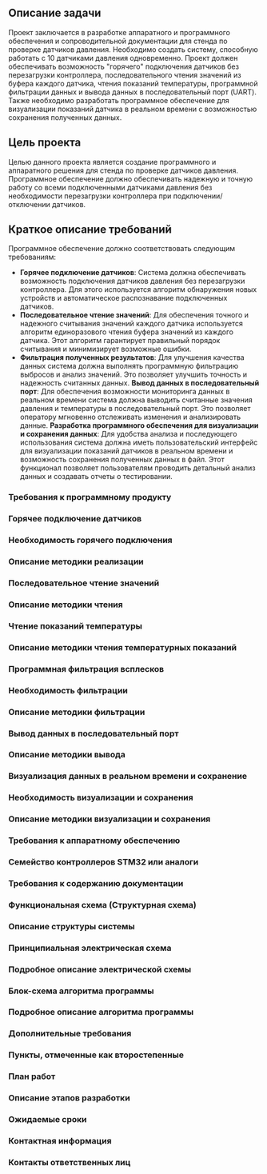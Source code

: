 ## Описание задачи

Проект заключается в разработке аппаратного и программного обеспечения и сопроводительной документации для стенда по проверке датчиков давления. Необходимо создать систему, способную работать с 10 датчиками давления одновременно. Проект должен обеспечивать возможность "горячего" подключения датчиков без перезагрузки контроллера, последовательного чтения значений из буфера каждого датчика, чтения показаний температуры, программной фильтрации данных и вывода данных в последовательный порт (UART). Также необходимо разработать программное обеспечение  для визуализации показаний датчика в реальном времени с возможностью сохранения полученных данных.

## Цель проекта

Целью данного проекта является создание программного и аппаратного решения для стенда по проверке датчиков давления. Программное обеспечение должно обеспечивать надежную и точную работу со всеми подключенными датчиками давления без необходимости перезагрузки контроллера при подключении/отключении датчиков.

## Краткое описание требований

Программное обеспечение должно соответствовать следующим требованиям:

- **Горячее подключение датчиков**: Система должна обеспечивать возможность подключения датчиков давления без перезагрузки контроллера. Для этого используется алгоритм обнаружения новых устройств и автоматическое распознавание подключенных датчиков.
- **Последовательное чтение значений**: Для обеспечения точного и надежного считывания значений каждого датчика используется алгоритм единоразового чтения буфера значений из каждого датчика. Этот алгоритм гарантирует правильный порядок считывания и минимизирует возможные ошибки.
- **Фильтрация полученных результатов**: Для улучшения качества данных система должна выполнять программную фильтрацию выбросов и анализ значений. Это позволяет улучшить точность и надежность считанных данных.
**Вывод данных в последовательный порт**: Для обеспечения возможности мониторинга данных в реальном времени система должна выводить считанные значения давления и температуры в последовательный порт. Это позволяет оператору мгновенно отслеживать изменения и анализировать данные.
**Разработка программного обеспечения для визуализации и сохранения данных**: Для удобства анализа и последующего использования система должна иметь пользовательский интерфейс для визуализации показаний датчиков в реальном времени и возможность сохранения полученных данных в файл. Этот функционал позволяет пользователям проводить детальный анализ данных и создавать отчеты о тестировании.

### Требования к программному продукту
### Горячее подключение датчиков
### Необходимость горячего подключения
### Описание методики реализации
### Последовательное чтение значений
### Описание методики чтения
### Чтение показаний температуры
### Описание методики чтения температурных показаний
### Программная фильтрация всплесков
### Необходимость фильтрации
### Описание методики фильтрации
### Вывод данных в последовательный порт
### Описание методики вывода
### Визуализация данных в реальном времени и сохранение
### Необходимость визуализации и сохранения
### Описание методики визуализации и сохранения
### Требования к аппаратному обеспечению
### Семейство контроллеров STM32 или аналоги
### Требования к содержанию документации
### Функциональная схема (Структурная схема)
### Описание структуры системы
### Принципиальная электрическая схема
### Подробное описание электрической схемы
### Блок-схема алгоритма программы
### Подробное описание алгоритма программы
### Дополнительные требования
### Пункты, отмеченные как второстепенные
### План работ
### Описание этапов разработки
### Ожидаемые сроки
### Контактная информация
### Контакты ответственных лиц